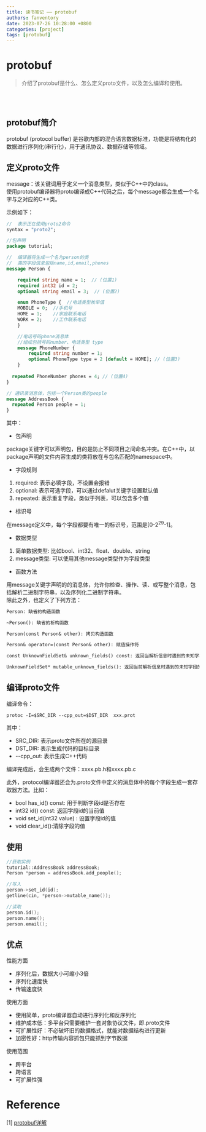 ```yaml
---
title: 读书笔记 —— protobuf
authors: fanventory
date: 2023-07-26 10:28:00 +0800
categories: [project]
tags: [protobuf]
---
```


# protobuf
> 介绍了protobuf是什么、怎么定义proto文件，以及怎么编译和使用。

<br>
<br>

## protobuf简介

protobuf (protocol buffer) 是谷歌内部的混合语言数据标准，功能是将结构化的数据进行序列化(串行化)，用于通讯协议、数据存储等领域。


## 定义proto文件

message：该关键词用于定义一个消息类型，类似于C++中的class。  
使用protobuf编译器将proto编译成C++代码之后，每个message都会生成一个名字与之对应的C++类。

示例如下：  

```proto
//  表示正在使用proto2命令
syntax = "proto2"; 

//包声明
package tutorial; 

//  编译器将生成一个名为person的类
//  类的字段信息包括name,id,email,phones
message Person { 

    required string name = 1;  // (位置1)
    required int32 id = 2;  
    optional string email = 3;  // (位置2)

    enum PhoneType {  //电话类型枚举值 
    MOBILE = 0;  //手机号  
    HOME = 1;    //家庭联系电话
    WORK = 2;    //工作联系电话
    } 

    //电话号码phone消息体
    //组成包括号码number、电话类型 type
    message PhoneNumber {
        required string number = 1;    
        optional PhoneType type = 2 [default = HOME]; // (位置3)
    }  
  
  repeated PhoneNumber phones = 4; // (位置4)
} 

// 通讯录消息体，包括一个Person类的people
message AddressBook { 
  repeated Person people = 1; 
}
```

其中：  

+ 包声明

package关键字可以声明包，目的是防止不同项目之间命名冲突。在C++中，以package声明的文件内容生成的类将放在与包名匹配的namespace中。

+ 字段规则

1. required: 表示必填字段，不设置会报错
2. optional: 表示可选字段，可以通过defalut关键字设置默认值
3. repeated: 表示重复字段，类似于列表，可以包含多个值

+ 标识号

在message定义中，每个字段都要有唯一的标识号，范围是\[0-$2^{29}$-1]。

+ 数据类型

1. 简单数据类型: 比如bool、int32、float、double、string  
2. message类型: 可以使用其他message类型作为字段类型

+ 函数方法

用message关键字声明的的消息体，允许你检查、操作、读、或写整个消息，包括解析二进制字符串，以及序列化二进制字符串。  
除此之外，也定义了下列方法：

```proto
Person: 缺省的构造函数

~Person(): 缺省的析构函数

Person(const Person& other): 拷贝构造函数

Person& operator=(const Person& other): 赋值操作符

const UnknownFieldSet& unknown_fields() const: 返回当解析信息时遇到的未知字段的集合。

UnknownFieldSet* mutable_unknown_fields(): 返回当前解析信息时遇到的未知字段的集合的一个mutale指针
```

## 编译proto文件

编译命令：  

```Shell
protoc -I=$SRC_DIR --cpp_out=$DST_DIR  xxx.prot
```

其中：  
+ SRC_DIR: 表示proto文件所在的源目录
+ DST_DIR: 表示生成代码的目标目录
+ --cpp_out: 表示生成C++代码

编译完成后，会生成两个文件：xxxx.pb.h和xxxx.pb.c

此外，protocol编译器还会为.proto文件中定义的消息体中的每个字段生成一套存取器方法。比如：  
+ bool has_id() const: 用于判断字段id是否存在
+ int32 id() const: 返回字段id的当前值
+ void set_id(int32 value) : 设置字段id的值
+ void clear_id():清除字段的值

## 使用

```C++
//获取实例
tutorial::AddressBook addressBook;
Person *person = addressBook.add_people(); 

//写入
person->set_id(id);
getline(cin, *person->mutable_name());

//读取
person.id();
person.name();
person.email(); 
```

## 优点

性能方面  
+ 序列化后，数据大小可缩小3倍
+ 序列化速度快
+ 传输速度快

使用方面  
+ 使用简单，proto编译器自动进行序列化和反序列化
+ 维护成本低：多平台只需要维护一套对象协议文件，即.proto文件
+ 可扩展性好：不必破坏旧的数据格式，就能对数据结构进行更新
+ 加密性好：http传输内容抓包只能抓到字节数据

使用范围
+ 跨平台
+ 跨语言
+ 可扩展性强

# Reference
[1] [protobuf详解](https://zhuanlan.zhihu.com/p/432875529)  